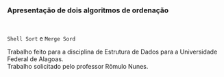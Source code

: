 ### **Apresentação de dois algoritmos de ordenação**
<br>

`Shell Sort` e `Merge Sord`

Trabalho feito para a disciplina de Estrutura de Dados para a Universidade Federal de Alagoas.<br>
Trabalho solicitado pelo professor Rômulo Nunes.